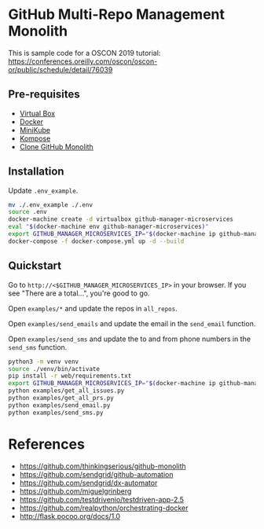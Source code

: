 # GitHub Multi-Repo Management Monolith

This is sample code for a OSCON 2019 tutorial: https://conferences.oreilly.com/oscon/oscon-or/public/schedule/detail/76039

## Pre-requisites

* [Virtual Box](https://www.virtualbox.org/wiki/Downloads)
* [Docker](https://docs.docker.com/install)
* [MiniKube](https://kubernetes.io/docs/tasks/tools/install-minikube)
* [Kompose](https://kubernetes.io/docs/tasks/configure-pod-container/translate-compose-kubernetes/#install-kompose)
* [Clone GitHub Monolith](https://github.com/thinkingserious/github-monolith)

## Installation

Update `.env_example`.

```bash
mv ./.env_example ./.env
source .env
docker-machine create -d virtualbox github-manager-microservices
eval "$(docker-machine env github-manager-microservices)"
export GITHUB_MANAGER_MICROSERVICES_IP="$(docker-machine ip github-manager-microservices)"
docker-compose -f docker-compose.yml up -d --build
```

## Quickstart

Go to `http://<$GITHUB_MANAGER_MICROSERVICES_IP>` in your browser. If you see "There are a total...", you're good to go.

Open `examples/*` and update the repos in `all_repos`.

Open `examples/send_emails` and update the email in the `send_email` function.

Open `examples/send_sms` and update the to and from phone numbers in the `send_sms` function.

```bash
python3 -m venv venv
source ./venv/bin/activate
pip install -r web/requirements.txt
export GITHUB_MANAGER_MICROSERVICES_IP="$(docker-machine ip github-manager-microservices)"
python examples/get_all_issues.py
python examples/get_all_prs.py
python examples/send_email.py
python examples/send_sms.py
```

# References
* https://github.com/thinkingserious/github-monolith
* https://github.com/sendgrid/github-automation
* https://github.com/sendgrid/dx-automator
* https://github.com/miguelgrinberg
* https://github.com/testdrivenio/testdriven-app-2.5
* https://github.com/realpython/orchestrating-docker
* http://flask.pocoo.org/docs/1.0